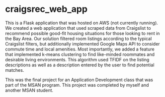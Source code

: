 # craigsrec_web_app
This is a Flask application that was hosted on AWS (not currently running). We created a web application that used scraped data from Craigslist to recommend possible good-fit housing situations for those looking to rent in the Bay Area. Our solution filtered room listings according to the typical Craigslist filters, but additionally implemented Google Maps API to consider commute time and local amenities. Most importantly, we added a feature that implemented k-means clustering to find like-minded roommates and desirable living environments. This algorithm used TFIDF on the listing descriptions as well as a description entered by the user to find potential matches.

This was the final project for an Application Development class that was part of the MSAN program. This project was completed by myself and another MSAN student.
